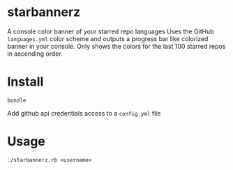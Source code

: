 # starbannerz
A console color banner of your starred repo languages
Uses the GitHub `languages.yml` color scheme and outputs a progress bar like colorized banner in your console.
Only shows the colors for the last 100 starred repos in ascending order.

# Install
```
bundle
```
Add github api credentials access to a `config.yml` file

# Usage
```
./starbannerz.rb <username>
```


